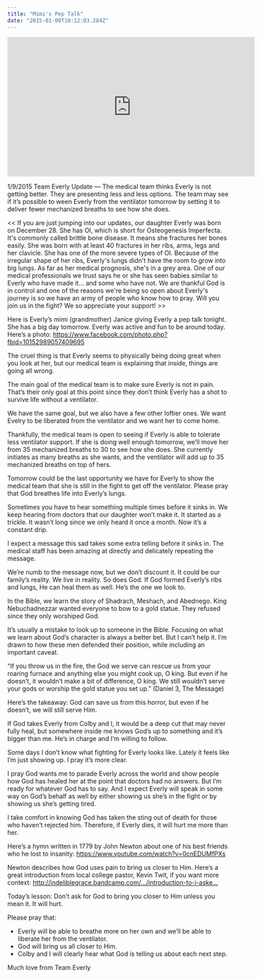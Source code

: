 ```yaml
---
title: "Mimi's Pep Talk"
date: "2015-01-09T10:12:03.284Z"
---
```


<iframe width="560" height="315" src="https://www.youtube.com/embed/D1d5puxjf-s" frameborder="0" allow="accelerometer; autoplay; encrypted-media; gyroscope; picture-in-picture" allowfullscreen></iframe>

1/9/2015 Team Everly Update — The medical team thinks Everly is not getting better. They are presenting less and less options. The team may see if it’s possible to ween Everly from the ventilator tomorrow by setting it to deliver fewer mechanized breaths to see how she does.

<< If you are just jumping into our updates, our daughter Everly was born on December 28. She has OI, which is short for Osteogenesis Imperfecta. It's commonly called brittle bone disease. It means she fractures her bones easily. She was born with at least 40 fractures in her ribs, arms, legs and her clavicle. She has one of the more severe types of OI. Because of the irregular shape of her ribs, Everly's lungs didn't have the room to grow into big lungs. As far as her medical prognosis, she's in a grey area. One of our medical professionals we trust says he or she has seen babies similar to Everly who have made it... and some who have not. We are thankful God is in control and one of the reasons we're being so open about Everly's journey is so we have an army of people who know how to pray. Will you join us in the fight? We so appreciate your support! >>

Here is Everly’s mimi (grandmother) Janice giving Everly a pep talk tonight. She has a big day tomorrow. Everly was active and fun to be around today. Here’s a photo: https://www.facebook.com/photo.php?fbid=10152989057409695

The cruel thing is that Everly seems to physically being doing great when you look at her, but our medical team is explaining that inside, things are going all wrong.

The main goal of the medical team is to make sure Everly is not in pain. That’s their only goal at this point since they don’t think Everly has a shot to survive life without a ventilator.

We have the same goal, but we also have a few other loftier ones. We want Evelry to be liberated from the ventilator and we want her to come home.

Thankfully, the medical team is open to seeing if Everly is able to tolerate less ventilator support. If she is doing well enough tomorrow, we’ll move her from 35 mechanized breaths to 30 to see how she does. She currently initiates as many breaths as she wants, and the ventilator will add up to 35 mechanized breaths on top of hers.

Tomorrow could be the last opportunity we have for Everly to show the medical team that she is still in the fight to get off the ventilator. Please pray that God breathes life into Everly’s lungs.

Sometimes you have to hear something multiple times before it sinks in. We keep hearing from doctors that our daughter won’t make it. It started as a trickle. It wasn’t long since we only heard it once a month. Now it’s a constant drip.

I expect a message this sad takes some extra telling before it sinks in. The medical staff has been amazing at directly and delicately repeating the message.

We’re numb to the message now, but we don’t discount it. It could be our family’s reality. We live in reality. So does God. If God formed Everly’s ribs and lungs, He can heal them as well. He’s the one we look to.

In the Bible, we learn the story of Shadrach, Meshach, and Abednego. King Nebuchadnezzar wanted everyone to bow to a gold statue. They refused since they only worshiped God.

It’s usually a mistake to look up to someone in the Bible. Focusing on what we learn about God’s character is always a better bet. But I can’t help it. I’m drawn to how these men defended their position, while including an important caveat.

“If you throw us in the fire, the God we serve can rescue us from your roaring furnace and anything else you might cook up, O king. But even if he doesn’t, it wouldn’t make a bit of difference, O king. We still wouldn’t serve your gods or worship the gold statue you set up.” (Daniel 3, The Message)

Here’s the takeaway: God can save us from this horror, but even if he doesn’t, we will still serve Him.

If God takes Everly from Colby and I, it would be a deep cut that may never fully heal, but somewhere inside me knows God’s up to something and it’s bigger than me. He’s in charge and I’m willing to follow.

Some days I don’t know what fighting for Everly looks like. Lately it feels like I’m just showing up. I pray it’s more clear.

I pray God wants me to parade Everly across the world and show people how God has healed her at the point that doctors had no answers. But I’m ready for whatever God has to say. And I expect Everly will speak in some way on God’s behalf as well by either showing us she’s in the fight or by showing us she’s getting tired.

I take comfort in knowing God has taken the sting out of death for those who haven’t rejected him. Therefore, if Everly dies, it will hurt me more than her.

Here’s a hymn written in 1779 by John Newton about one of his best friends who he lost to insanity: https://www.youtube.com/watch?v=0cnEDUMfPXs

Newton describes how God uses pain to bring us closer to Him. Here’s a great introduction from local college pastor, Kevin Twit, if you want more context: http://indeliblegrace.bandcamp.com/…/introduction-to-i-aske…

Today’s lesson: Don’t ask for God to bring you closer to Him unless you mean it. It will hurt.

Please pray that:

- Everly will be able to breathe more on her own and we’ll be able to liberate her from the ventilator.
- God will bring us all closer to Him.
- Colby and I will clearly hear what God is telling us about each next step.

Much love from Team Everly
